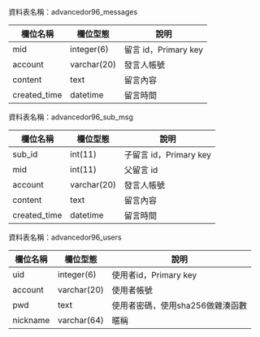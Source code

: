 資料表名稱：advancedor96_messages

| 欄位名稱 | 欄位型態 | 說明 |
|----------|----------|------|
|  mid  |    integer(6)      | 留言 id，Primary key     |
|  account  |varchar(20) | 發言人帳號     |
| content   | text | 留言內容  |
| created_time   | datetime | 留言時間  |

資料表名稱：advancedor96_sub_msg

| 欄位名稱 | 欄位型態 | 說明 |
|----------|----------|------|
|  sub_id  |    int(11)      | 子留言 id，Primary key     |
|  mid  |    int(11)      | 父留言 id     |
|  account  |varchar(20) | 發言人帳號     |
| content   | text | 留言內容  |
| created_time   | datetime | 留言時間  |

資料表名稱：advancedor96_users

| 欄位名稱 | 欄位型態 | 說明 |
|----------|----------|------|
|  uid  |    integer(6)      | 使用者id，Primary key     |
|  account  |varchar(20) | 使用者帳號     |
| pwd   | text | 使用者密碼，使用sha256做雜湊函數  |
| nickname   | varchar(64) | 暱稱  |

